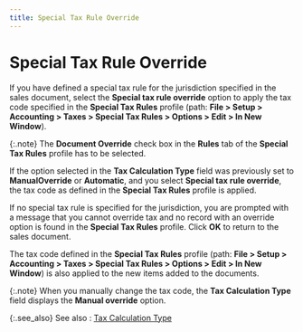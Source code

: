 ```yaml
---
title: Special Tax Rule Override
---
```


# Special Tax Rule Override


If you have defined a special tax rule for the jurisdiction specified  in the sales document, select the **Special 
 tax rule override** option to apply the tax code specified in the **Special Tax Rules** profile (path: **File &gt; Setup &gt; Accounting &gt; Taxes 
 &gt; Special Tax Rules &gt; Options &gt; Edit &gt; In New Window**).


{:.note}
The **Document Override** check box in the **Rules**  tab of the **Special Tax Rules** profile  has to be selected.


If the option selected in the **Tax Calculation 
 Type** field was previously set to **Manual****O****verride**  or **Automatic**, and you select **Special tax rule override**, the tax code  as defined in the **Special Tax Rules**  profile is applied.


If no special tax rule is specified for the jurisdiction, you are prompted  with a message that you cannot override tax and no record with an override  option is found in the **Special Tax Rules**  profile. Click **OK** to return to  the sales document.


The tax code defined in the **Special 
 Tax Rules** profile (path: **File 
 &gt; Setup &gt; Accounting &gt; Taxes &gt; Special Tax Rules &gt; Options 
 &gt; Edit &gt; In New Window**) is also applied to the new items  added to the documents.


{:.note}
When you manually change the tax code, the **Tax 
 Calculation Type** field displays the **Manual 
 override** option.


{:.see_also}
See also
: <font style="color: #008000;" color="#008000"><a href="{{site.sp_baseurl}}/sales-docs/docs-profile/contents/tab-details/details/pmnt/tax_calculation_type_pyt_infon_sales.html">Tax 
 Calculation Type</a></font>
